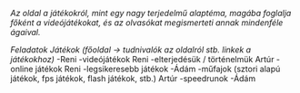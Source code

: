 *Az oldal a játékokról, mint egy nagy terjedelmű alaptéma, magába
foglalja főként a videójátékokat, és az olvasókat megismerteti annak mindenféle ágaival.* 

*Feladatok*
*Játékok (főoldal -> tudnivalók az oldalról stb. linkek a játékokhoz)*  -Reni
-videójátékok Reni
-elterjedésük / történelmük Artúr
-online  játékok Reni
-legsikeresebb játékok -Ádám
-műfajok (sztori alapú játékok, fps játékok, flash játékok, stb.) Artúr
-speedrunok  -Ádám
